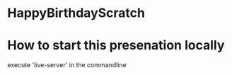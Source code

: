 # HappyBirthdayScratch

# How to start this presenation locally
execute 'live-server' in the commandline
